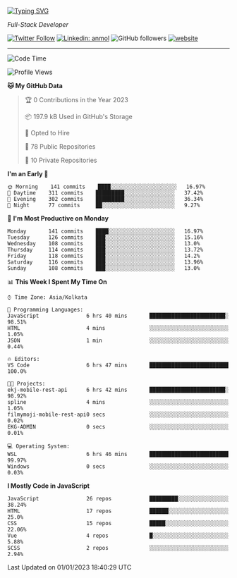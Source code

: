 [![Typing SVG](https://readme-typing-svg.herokuapp.com?lines=HI%2C+I'm+Tonal;I'm+a+Full+Stack+Developer)](https://git.io/typing-svg)

<p><em>Full-Stack Developer</em></p>

[![Twitter Follow](https://img.shields.io/twitter/follow/tonalmathew?style=flat)](https://twitter.com/intent/follow?screen_name=tonalmathew)
[![Linkedin: anmol](https://img.shields.io/badge/tonal-mathew?style=flat-square&logo=Linkedin&logoColor=white&link=https://www.linkedin.com/in/tonal-mathew/)](https://www.linkedin.com/in/tonal-mathew/)
![GitHub followers](https://img.shields.io/github/followers/tonalmathew?label=Follow&style=social)
[![website](https://img.shields.io/badge/Website-46a2f1.svg?&style=flat-square&logo=Google-Chrome&logoColor=white&link=http://tonalmathew.github.io/)](http://tonalmathew.github.io/)

---
<!--START_SECTION:waka-->
![Code Time](http://img.shields.io/badge/Code%20Time-875%20hrs%2021%20mins-blue)

![Profile Views](http://img.shields.io/badge/Profile%20Views-0-blue)

**🐱 My GitHub Data** 

> 🏆 0 Contributions in the Year 2023
 > 
> 📦 197.9 kB Used in GitHub's Storage 
 > 
> 💼 Opted to Hire
 > 
> 📜 78 Public Repositories 
 > 
> 🔑 10 Private Repositories  
 > 
**I'm an Early 🐤** 

```text
🌞 Morning    141 commits    ████░░░░░░░░░░░░░░░░░░░░░   16.97% 
🌆 Daytime    311 commits    █████████░░░░░░░░░░░░░░░░   37.42% 
🌃 Evening    302 commits    █████████░░░░░░░░░░░░░░░░   36.34% 
🌙 Night      77 commits     ██░░░░░░░░░░░░░░░░░░░░░░░   9.27%

```
📅 **I'm Most Productive on Monday** 

```text
Monday       141 commits    ████░░░░░░░░░░░░░░░░░░░░░   16.97% 
Tuesday      126 commits    ███░░░░░░░░░░░░░░░░░░░░░░   15.16% 
Wednesday    108 commits    ███░░░░░░░░░░░░░░░░░░░░░░   13.0% 
Thursday     114 commits    ███░░░░░░░░░░░░░░░░░░░░░░   13.72% 
Friday       118 commits    ███░░░░░░░░░░░░░░░░░░░░░░   14.2% 
Saturday     116 commits    ███░░░░░░░░░░░░░░░░░░░░░░   13.96% 
Sunday       108 commits    ███░░░░░░░░░░░░░░░░░░░░░░   13.0%

```


📊 **This Week I Spent My Time On** 

```text
⌚︎ Time Zone: Asia/Kolkata

💬 Programming Languages: 
JavaScript               6 hrs 40 mins       ████████████████████████░   98.51% 
HTML                     4 mins              ░░░░░░░░░░░░░░░░░░░░░░░░░   1.05% 
JSON                     1 min               ░░░░░░░░░░░░░░░░░░░░░░░░░   0.44%

🔥 Editors: 
VS Code                  6 hrs 47 mins       █████████████████████████   100.0%

🐱‍💻 Projects: 
ekj-mobile-rest-api      6 hrs 42 mins       ████████████████████████░   98.92% 
spline                   4 mins              ░░░░░░░░░░░░░░░░░░░░░░░░░   1.05% 
filmymoji-mobile-rest-api0 secs              ░░░░░░░░░░░░░░░░░░░░░░░░░   0.02% 
EKG-ADMIN                0 secs              ░░░░░░░░░░░░░░░░░░░░░░░░░   0.01%

💻 Operating System: 
WSL                      6 hrs 46 mins       █████████████████████████   99.97% 
Windows                  0 secs              ░░░░░░░░░░░░░░░░░░░░░░░░░   0.03%

```

**I Mostly Code in JavaScript** 

```text
JavaScript               26 repos            █████████░░░░░░░░░░░░░░░░   38.24% 
HTML                     17 repos            ██████░░░░░░░░░░░░░░░░░░░   25.0% 
CSS                      15 repos            █████░░░░░░░░░░░░░░░░░░░░   22.06% 
Vue                      4 repos             █░░░░░░░░░░░░░░░░░░░░░░░░   5.88% 
SCSS                     2 repos             ░░░░░░░░░░░░░░░░░░░░░░░░░   2.94%

```



 Last Updated on 01/01/2023 18:40:29 UTC
<!--END_SECTION:waka-->

